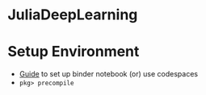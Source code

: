 # JuliaDeepLearning

# Setup Environment

- [Guide](https://github.com/alan-turing-institute/the-turing-way/blob/master/workshops/boost-research-reproducibility-binder/workshop-presentations/zero-to-binder-julia.md) to set up binder notebook (or) use codespaces 
- `pkg> precompile`
